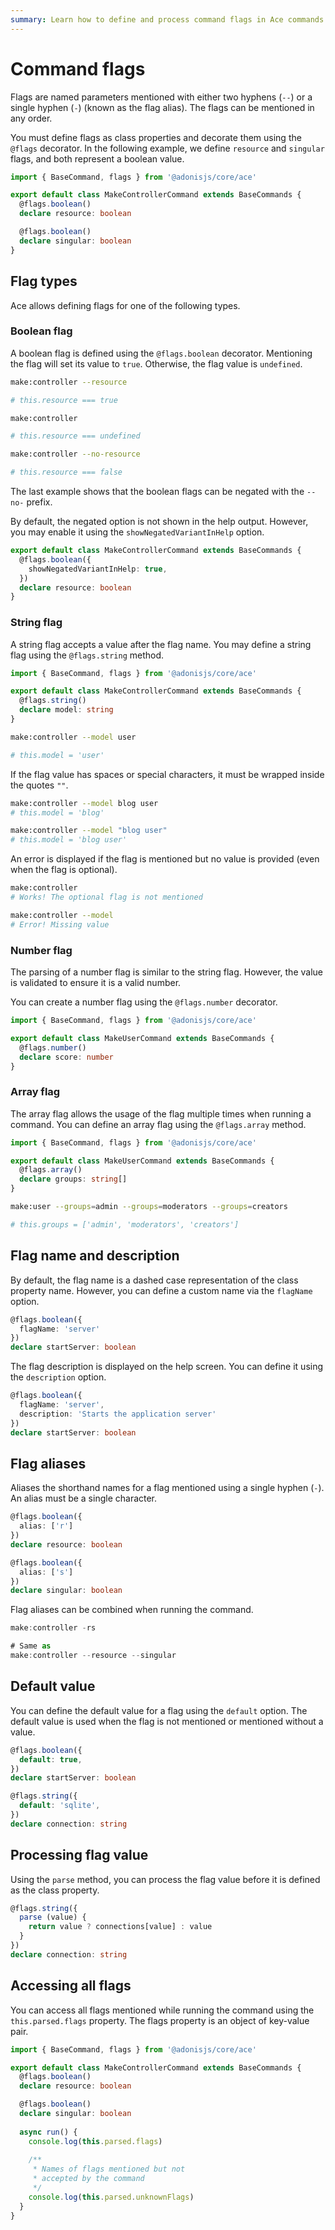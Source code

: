 ```yaml
---
summary: Learn how to define and process command flags in Ace commands.
---
```


# Command flags

Flags are named parameters mentioned with either two hyphens (`--`) or a single hyphen (`-`) (known as the flag alias). The flags can be mentioned in any order.

You must define flags as class properties and decorate them using the `@flags` decorator. In the following example, we define `resource` and `singular` flags, and both represent a boolean value.

```ts
import { BaseCommand, flags } from '@adonisjs/core/ace'

export default class MakeControllerCommand extends BaseCommands {
  @flags.boolean()
  declare resource: boolean

  @flags.boolean()
  declare singular: boolean
}
```

## Flag types

Ace allows defining flags for one of the following types.

### Boolean flag

A boolean flag is defined using the `@flags.boolean` decorator. Mentioning the flag will set its value to `true`. Otherwise, the flag value is `undefined`.

```sh
make:controller --resource

# this.resource === true
```

```sh
make:controller

# this.resource === undefined
```

```sh
make:controller --no-resource

# this.resource === false
```

The last example shows that the boolean flags can be negated with the `--no-` prefix. 

By default, the negated option is not shown in the help output. However, you may enable it using the `showNegatedVariantInHelp` option.

```ts
export default class MakeControllerCommand extends BaseCommands {
  @flags.boolean({
    showNegatedVariantInHelp: true,
  })
  declare resource: boolean
}
```

### String flag

A string flag accepts a value after the flag name. You may define a string flag using the `@flags.string` method.

```ts
import { BaseCommand, flags } from '@adonisjs/core/ace'

export default class MakeControllerCommand extends BaseCommands {
  @flags.string()
  declare model: string
}
```

```sh
make:controller --model user

# this.model = 'user'
```

If the flag value has spaces or special characters, it must be wrapped inside the quotes `""`.

```sh
make:controller --model blog user
# this.model = 'blog'

make:controller --model "blog user"
# this.model = 'blog user'
```

An error is displayed if the flag is mentioned but no value is provided (even when the flag is optional).

```sh
make:controller
# Works! The optional flag is not mentioned

make:controller --model
# Error! Missing value
```

### Number flag

The parsing of a number flag is similar to the string flag. However, the value is validated to ensure it is a valid number.

You can create a number flag using the `@flags.number` decorator.

```ts
import { BaseCommand, flags } from '@adonisjs/core/ace'

export default class MakeUserCommand extends BaseCommands {
  @flags.number()
  declare score: number
}
```

### Array flag

The array flag allows the usage of the flag multiple times when running a command. You can define an array flag using the `@flags.array` method.

```ts
import { BaseCommand, flags } from '@adonisjs/core/ace'

export default class MakeUserCommand extends BaseCommands {
  @flags.array()
  declare groups: string[]
}
```

```sh
make:user --groups=admin --groups=moderators --groups=creators

# this.groups = ['admin', 'moderators', 'creators']
```

## Flag name and description

By default, the flag name is a dashed case representation of the class property name. However, you can define a custom name via the `flagName` option.

```ts
@flags.boolean({
  flagName: 'server'
})
declare startServer: boolean
```

The flag description is displayed on the help screen. You can define it using the `description` option.

```ts
@flags.boolean({
  flagName: 'server',
  description: 'Starts the application server'
})
declare startServer: boolean
```

## Flag aliases

Aliases the shorthand names for a flag mentioned using a single hyphen (`-`). An alias must be a single character.

```ts
@flags.boolean({
  alias: ['r']
})
declare resource: boolean

@flags.boolean({
  alias: ['s']
})
declare singular: boolean
```

Flag aliases can be combined when running the command.

```ts
make:controller -rs

# Same as
make:controller --resource --singular
```

## Default value

You can define the default value for a flag using the `default` option. The default value is used when the flag is not mentioned or mentioned without a value.

```ts
@flags.boolean({
  default: true,
})
declare startServer: boolean

@flags.string({
  default: 'sqlite',
})
declare connection: string
```


## Processing flag value

Using the `parse` method, you can process the flag value before it is defined as the class property.

```ts
@flags.string({
  parse (value) {
    return value ? connections[value] : value
  }
})
declare connection: string
```

## Accessing all flags

You can access all flags mentioned while running the command using the `this.parsed.flags` property. The flags property is an object of key-value pair.

```ts
import { BaseCommand, flags } from '@adonisjs/core/ace'

export default class MakeControllerCommand extends BaseCommands {
  @flags.boolean()
  declare resource: boolean

  @flags.boolean()
  declare singular: boolean
  
  async run() {
    console.log(this.parsed.flags)
    
    /**
     * Names of flags mentioned but not
     * accepted by the command
     */
    console.log(this.parsed.unknownFlags)
  }
}
```
